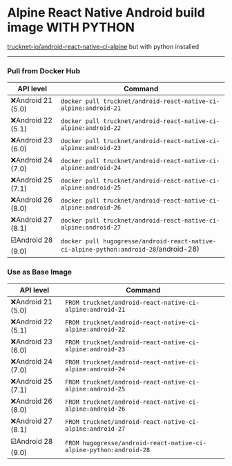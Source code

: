 # Alpine React Native Android build image WITH PYTHON

[trucknet-io/android-react-native-ci-alpine](https://github.com/trucknet-io/android-react-native-ci-alpine) but with python installed

---

### Pull from Docker Hub
| API level | Command | 
| --------- | ------- | 
| ❌Android 21 (5.0) | `docker pull trucknet/android-react-native-ci-alpine:android-21` 
| ❌Android 22 (5.1) | `docker pull trucknet/android-react-native-ci-alpine:android-22` 
| ❌Android 23 (6.0) | `docker pull trucknet/android-react-native-ci-alpine:android-23` 
| ❌Android 24 (7.0) | `docker pull trucknet/android-react-native-ci-alpine:android-24`
| ❌Android 25 (7.1) | `docker pull trucknet/android-react-native-ci-alpine:android-25` 
| ❌Android 26 (8.0) | `docker pull trucknet/android-react-native-ci-alpine:android-26`
| ❌Android 27 (8.1) | `docker pull trucknet/android-react-native-ci-alpine:android-27`
| ☑️Android 28 (9.0) | `docker pull hugogresse/android-react-native-ci-alpine-python:android-28`/android-28) |


### Use as Base Image
| API level | Command |
| --------- | ------- |
| ❌Android 21 (5.0) | `FROM trucknet/android-react-native-ci-alpine:android-21` |
| ❌Android 22 (5.1) | `FROM trucknet/android-react-native-ci-alpine:android-22` |
| ❌Android 23 (6.0) | `FROM trucknet/android-react-native-ci-alpine:android-23` |
| ❌Android 24 (7.0) | `FROM trucknet/android-react-native-ci-alpine:android-24` |
| ❌Android 25 (7.1) | `FROM trucknet/android-react-native-ci-alpine:android-25` |
| ❌Android 26 (8.0) | `FROM trucknet/android-react-native-ci-alpine:android-26` |
| ❌Android 27 (8.1) | `FROM trucknet/android-react-native-ci-alpine:android-27` |
| ☑️Android 28 (9.0) | `FROM hugogresse/android-react-native-ci-alpine-python:android-28` |
